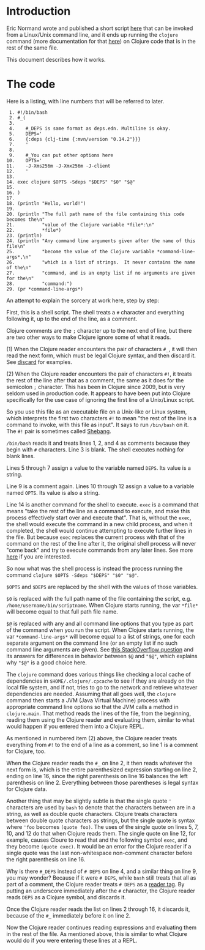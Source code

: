 # Introduction

Eric Normand wrote and published a short script
[here](https://gist.github.com/ericnormand/6bb4562c4bc578ef223182e3bb1e72c5)
that can be invoked from a Linux/Unix command line, and it ends up
running the `clojure` command (more documentation for that
[here](https://clojure.org/guides/deps_and_cli)) on Clojure code that
is in the rest of the same file.

This document describes how it works.

# The code

Here is a listing, with line numbers that will be referred to later.

```
 1. #!/bin/bash
 2. #_(
 3. 
 4.    #_DEPS is same format as deps.edn. Multiline is okay.
 5.    DEPS='
 6.    {:deps {clj-time {:mvn/version "0.14.2"}}}
 7.    '
 8. 
 9.    #_You can put other options here
10.    OPTS='
11.    -J-Xms256m -J-Xmx256m -J-client
12.    '
13. 
14. exec clojure $OPTS -Sdeps "$DEPS" "$0" "$@"
15. 
16. )
17.
18. (println "Hello, world!")
19. 
20. (println "The full path name of the file containing this code becomes the\n"
21.          "value of the Clojure variable *file*:\n"
22.          *file*)
23. (println)
24. (println "Any command line arguments given after the name of this file\n"
25.          "become the value of the Clojure variable *command-line-args*,\n"
26.          "which is a list of strings.  It never contains the name of the\n"
27.          "command, and is an empty list if no arguments are given for the\n"
28.          "command:")
29. (pr *command-line-args*)
```

An attempt to explain the sorcery at work here, step by step:

First, this is a shell script. The shell treats a `#` character and
everything following it, up to the end of the line, as a comment.

Clojure comments are the `;` character up to the next end of line, but
there are two other ways to make Clojure ignore some of what it reads.

(1) When the Clojure reader encounters the pair of characters `#_`, it
    will then read the next form, which must be legal Clojure syntax,
    and then discard it.  See
    [discard](https://clojure.org/guides/weird_characters#_discard)
    for examples.

(2) When the Clojure reader encounters the pair of characters `#!`, it
    treats the rest of the line after that as a comment, the same as
    it does for the semicolon `;` character.  This has been in Clojure
    since 2009, but is very seldom used in production code.  It
    appears to have been put into Clojure specifically for the use
    case of ignoring the first line of a Unix/Linux script.

So you use this file as an executable file on a Unix-like or Linux
system, which interprets the first two characters `#!` to mean "the
rest of the line is a command to invoke, with this file as input".  It
says to run `/bin/bash` on it.  The `#!` pair is sometimes called
[Shebang](https://en.wikipedia.org/wiki/Shebang_(Unix)).

`/bin/bash` reads it and treats lines 1, 2, and 4 as comments because
they begin with `#` characters.  Line 3 is blank.  The shell executes
nothing for blank lines.

Lines 5 through 7 assign a value to the variable named `DEPS`.  Its
value is a string.

Line 9 is a comment again.  Lines 10 through 12 assign a value to a
variable named `OPTS`.  Its value is also a string.

Line 14 is another command for the shell to execute.  `exec` is a
command that means "take the rest of the line as a command to execute,
and make this process effectively start over and execute that".  That
is, without the `exec`, the shell would execute the command in a new
child process, and when it completed, the shell would continue
attempting to execute further lines in the file.  But because `exec`
replaces the current process with that of the command on the rest of
the line after it, the original shell process will never "come back"
and try to execute commands from any later lines.  See more
[here](https://www.geeksforgeeks.org/exec-command-in-linux-with-examples/)
if you are interested.

So now what was the shell process is instead the process running the
command `clojure $OPTS -Sdeps "$DEPS" "$0" "$@"`.

`$OPTS` and `$DEPS` are replaced by the shell with the values of those
variables.

`$0` is replaced with the full path name of the file containing the
script, e.g. `/home/username/bin/scriptname`.  When Clojure starts
running, the var `*file*` will become equal to that full path file
name.

`$@` is replaced with any and all command line options that you type
as part of the command when you run the script.  When Clojure starts
running, the var `*command-line-args*` will become equal to a list of
strings, one for each separate argument on the command line (or an
empty list if no such command line arguments are given).  See [this
StackOverflow
question](https://stackoverflow.com/questions/12314451/accessing-bash-command-line-args-vs/12316565)
and its answers for differences in behavior between `$@` and `"$@"`,
which explains why `"$@"` is a good choice here.

The `clojure` command does various things like checking a local cache
of dependencies in `$HOME/.clojure/.cpcache` to see if they are
already on the local file system, and if not, tries to go to the
network and retrieve whatever dependencies are needed.  Assuming that
all goes well, the `clojure` command then starts a JVM (Java Virtual
Machine) process with appropriate command line options so that the JVM
calls a method in `clojure.main`.  That method reads the lines of the
file, from the beginning, reading them using the Clojure reader and
evaluating them, similar to what would happen if you entered them into
a Clojure REPL.

As mentioned in numbered item (2) above, the Clojure reader treats
everything from `#!` to the end of a line as a comment, so line 1 is a
comment for Clojure, too.

When the Clojure reader reads the `#_` on line 2, it then reads
whatever the next form is, which is the entire parenthesized
expression starting on line 2, ending on line 16, since the right
parenthesis on line 16 balances the left parenthesis on line 2.
Everything between those parentheses is legal syntax for Clojure data.

Another thing that may be slightly subtle is that the single quote `'`
characters are used by `bash` to denote that the characters between
are in a string, as well as double quote characters.  Clojure treats
characters between double quote characters as strings, but the single
quote is syntax where `'foo` becomes `(quote foo)`.  The uses of the
single quote on lines 5, 7, 10, and 12 do that when Clojure reads
them.  The single quote on line 12, for example, causes Cloure to read
that and the following symbol `exec`, and they become `(quote exec)`.
It would be an error for the Clojure reader if a single quote was the
last non-whitespace non-comment character before the right parenthesis
on line 16.

Why is there `#_DEPS` instead of `# DEPS` on line 4, and a similar
thing on line 9, you may wonder?  Because if it were `# DEPS`, while
`bash` still treats that all as part of a comment, the Clojure reader
treats `# DEPS` as a [reader
tag](https://clojure.org/guides/weird_characters#tagged_literals).  By
putting an underscore immediately after the `#` character, the Clojure
reader reads `DEPS` as a Clojure symbol, and discards it.

Once the Clojure reader reads the list on lines 2 through 16, it
discards it, because of the `#_` immediately before it on line 2.

Now the Clojure reader continues reading expressions and evaluating
them in the rest of the file.  As mentioned above, this is similar to
what Clojure would do if you were entering these lines at a REPL.
